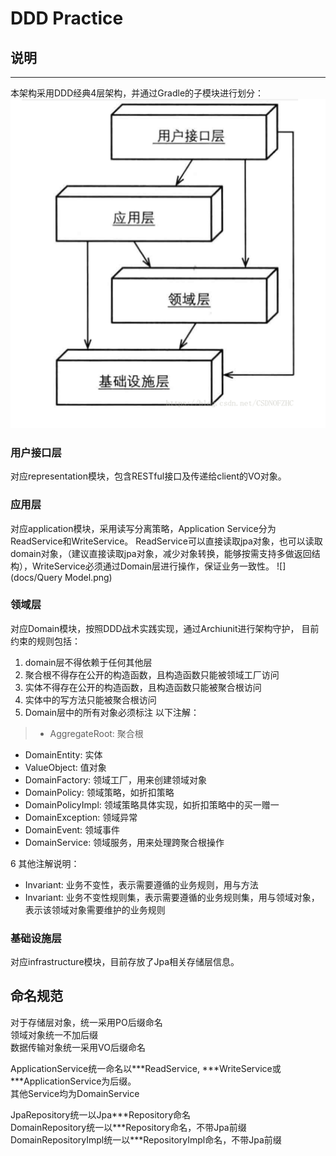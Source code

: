 # DDD Practice

## 说明
---
本架构采用DDD经典4层架构，并通过Gradle的子模块进行划分：
![](docs/4层架构.png)

### 用户接口层
 对应representation模块，包含RESTful接口及传递给client的VO对象。  
### 应用层
 对应application模块，采用读写分离策略，Application Service分为ReadService和WriteService。 ReadService可以直接读取jpa对象，也可以读取domain对象，（建议直接读取jpa对象，减少对象转换，能够按需支持多做返回结构），WriteService必须通过Domain层进行操作，保证业务一致性。
![](docs/Query Model.png)
### 领域层
 对应Domain模块，按照DDD战术实践实现，通过Archiunit进行架构守护，
 目前约束的规则包括：  
1. domain层不得依赖于任何其他层  
2. 聚合根不得存在公开的构造函数，且构造函数只能被领域工厂访问  
3. 实体不得存在公开的构造函数，且构造函数只能被聚合根访问  
4. 实体中的写方法只能被聚合根访问  
5. Domain层中的所有对象必须标注 以下注解：  
> *  AggregateRoot: 聚合根  
*  DomainEntity: 实体  
*  ValueObject: 值对象   
*  DomainFactory: 领域工厂，用来创建领域对象  
*  DomainPolicy: 领域策略，如折扣策略  
*  DomainPolicyImpl: 领域策略具体实现，如折扣策略中的买一赠一  
*  DomainException: 领域异常  
*  DomainEvent: 领域事件  
*  DomainService: 领域服务，用来处理跨聚合根操作   
 
6 其他注解说明： 
> 
* Invariant: 业务不变性，表示需要遵循的业务规则，用与方法
* Invariant: 业务不变性规则集，表示需要遵循的业务规则集，用与领域对象，表示该领域对象需要维护的业务规则 

### 基础设施层
对应infrastructure模块，目前存放了Jpa相关存储层信息。

## 命名规范
对于存储层对象，统一采用PO后缀命名  
领域对象统一不加后缀  
数据传输对象统一采用VO后缀命名

ApplicationService统一命名以\*\*\*ReadService, \*\*\*WriteService或\*\*\*ApplicationService为后缀。   
其他Service均为DomainService   

JpaRepository统一以Jpa\*\*\*Repository命名    
DomainRepository统一以\*\*\*Repository命名，不带Jpa前缀    
DomainRepositoryImpl统一以\*\*\*RepositoryImpl命名，不带Jpa前缀    





